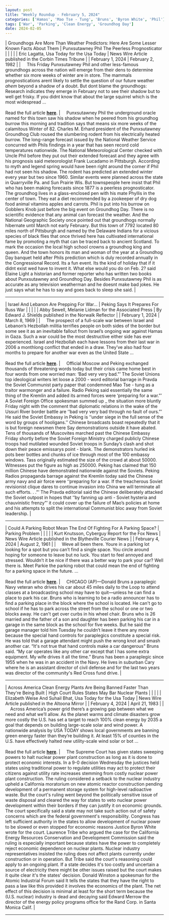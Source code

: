 ```yaml
---
layout: post
title: "Weekly Roundup - February 5, 2024"
categories: ['Hamas', 'Mao Tse - Tung', 'Bruns', 'Byron White', 'Phil']
tags: ['War', 'Parking', 'Clean Energy', 'Groundhog Day']
date: 2024-02-05
---
```


| Groundhogs Are More Than Weather Predictors: Here Are Some Lesser Known Facts About Them | Punxsutawney Phil The Peerless Prognosticator |
|  |  |
| Eric Lagatta, Usa Today for the Usa Today | News Wire Article published in the Corbin Times Tribune |
| February 1, 2024 | February 2, 1982 |
| &nbsp;&nbsp;&nbsp;&nbsp;This Friday Punxsutawney Phil and other less-famous groundhogs across the nation will emerge from their dens to determine whether six more weeks of winter are in store. The mammals prognostications arent likely to settle the question of our future weather *ahem* beyond a shadow of a doubt. But dont blame the groundhogs: Research indicates they emerge in February not to see their shadow but to well get frisky. If you didnt know that about the large squirrel which is the most widespread ...<br><br>Read the full article <b>[here](https://www.usatoday.com/story/news/nation/2024/02/01/groundhog-day-february-shadow-facts/72356207007/)</b>. | &nbsp;&nbsp;&nbsp;&nbsp;Punxsutawney Phil the underground oracle named for this town saw his shadow when he peered from his groundhog burrow this morning and tradition says that means six more weeks of the calamitous Winter of 82. Charles M. Erhard president of the Punxsutawney Groundhog Club roused the slumbering rodent from his electrically heated burrow. The long-range forecast issued by the National Weather Service concurred with Phils findings in a year that has seen record cold temperatures nationwide. The National Meteorological Center checked with Uncle Phil before they put out their extended forecast and they agree with his prognosis said meteorologist Frank Lucadamo in Pittsburgh. According to myth and legend spring would have been right around the corner if Phil had not seen his shadow. The rodent has predicted an extended winter every year but two since 1960. Similar events were planned across the state in Quarryville Pa. and Sun Prairie Wis. But townspeople here insist that Phil who has been making forecasts since 1877 is a peerless prognosticator. The groundhog lives in a glass-enclosed pen with his mate Phyllis in the center of town. They eat a diet recommended by a zookeeper of dry dog food animal vitamins apples and carrots. Phil is put into his burrow on Gobblers Knob just before the big event on Groundhog Day. There is no scientific evidence that any animal can forecast the weather. And the National Geographic Society once pointed out that groundhogs normally hibernate until March not early February. But this town of 7792 located 80 miles north of Pittsburgh and named by the Delaware Indians for a vicious species of black flies that once thrived here has cultivated international fame by promoting a myth that can be traced back to ancient Scotland. To mark the occasion the local high school crowns a groundhog king and queen. And the town honors its man and woman of the year at a Groundhog Day banquet held after Phils prediction which is duly recorded annually in the Congressional Record. Its a fun event. Its the kind of holiday that if it didnt exist wed have to invent it. What else would you do on Feb. 2? said Elaine Light a historian and former reporter who has written two books about Punxsutawney and Groundhog Day. Besides Punxsutawney Phil is as accurate as any television weatherman and he doesnt make bad jokes. He just says what he has to say and goes back to sleep she said. |

---

| Israel And Lebanon Are Prepping For War... | Peking Says It Prepares For Russ War |
|  |  |
| Abby Sewell, Melanie Lidman for the Associated Press | By Edward J. Shields published in the Norwalk Reflector |
| February 1, 2024 | March 8, 1969 |
| &nbsp;&nbsp;&nbsp;&nbsp;The prospect of a full-scale war between Israel and Lebanon’s Hezbollah militia terrifies people on both sides of the border but some see it as an inevitable fallout from Israel’s ongoing war against Hamas in Gaza. Such a war could be the most destructive either side has ever experienced. Israel and Hezbollah each have lessons from their last war in 2006 a monthlong conflict that ended in a draw. They’ve also had four months to prepare for another war even as the United State ...<br><br>Read the full article <b>[here](https://apnews.com/article/israel-lebanon-hezbollah-war-preparedness-civilians-military-aafd7a0048dceb810456b93ceecf543c)</b>. | &nbsp;&nbsp;&nbsp;&nbsp;Official Moscow and Peking exchanged thousands of threatening words today but their crisis came home best in four words from one worried man: ‘Bad very very bad.”’ The Soviet Unions top ideological writers let loose a 2000 - word editorial barrage in Pravda the Soviet Communist party paper that condemned Mao Tse - tung as a traitor warmonger and a failure. Radio Peking said essentially the same thing of the Kremlin and added its armed forces were ‘preparing for a war.”’ A Soviet Foreign Office spokesman summed up _ the situation more bluntly Friday night with the comment that diplomatic relations in the wake of the Ussuri River border battle are ‘‘bad very very bad through no fault of ours.”’ He said the Soviet Embassy in Peking is ‘‘under siege in the full sense of the word by groups of hooligans.’’ Chinese broadcasts boast repeatedly that it is but foreign newsmen there Say demonstrations outside it have abated. Tens of thousands of Muscovites marched past the Chinese Embassy Friday shortly before the Soviet Foreign Ministry charged publicly Chinese troops had mutilated wounded Soviet troops in Sunday’s clash and shot down their peace emissarys point - blank. The demonstrators hurled ink pots beer bottles and chunks of ice through most of the 100 embassy windows. Tass originally estimated the size of the crowd at about 50000. Witnesses put the figure as high as 250000. Peking has claimed that 150 million Chinese have demonstrated nationwide against the Soviets. Peking Radios propaganda barrage against the Kremlin today said the Chinese army navy and air force were ‘‘preparing for a war. If the treacherous Soviet revisionist clique dares to continue invasion into China we will terminate all such efforts. . .”’ The Pravda editorial said the Chinese deliberately attacked the Soviet outpost in hopes that ‘‘by fanning up anti - Soviet hysteria and chauvinistic frenzy”’ it could cover up the failure of Mao’s policies at home and his attempts to split the international Communist bloc away from Soviet leadership. |

---

| Could A Parking Robot Mean The End Of Fighting For A Parking Space? | Parking Problem |
|  |  |
| Kurt Knutsson, Cyberguy Report for the Fox News | News Wire Article published in the Blytheville Courier News |
| February 4, 2024 | August 2, 1961 |
| &nbsp;&nbsp;&nbsp;&nbsp;Weve all been there. Youre in a parking lot looking for a spot but you can’t find a single space. You circle around hoping for someone to leave but no luck. You start to feel annoyed and stressed. Wouldn’t it be nice if there was a better way to park your car? Well there is. Meet Parkie the parking robot that could mean the end of fighting for a parking space in the future. ...<br><br>Read the full article <b>[here](https://www.foxnews.com/tech/could-parking-robot-mean-end-fighting-for-parking-space)</b>. | &nbsp;&nbsp;&nbsp;&nbsp;CHICAGO (AP)—Donald Bruns a paraplegic Navy veteran who drives his car about 45 miles daily to the Loop to attend classes at a broadcasting school may have to quit—unless he can find a place to park his car. Bruns who is learning to be a radio announcer has to find a parking place in the block where the school is located. He can't go to school if he has to park across the street from the school or one or two blocks away. He can't get over curbs in his wheel chair. Bruns who is 26 married and the father of a son and daughter has been parking his car in a garage in the same block as the school for five weeks. But he said the garage manager told him Tuesday he couldn’t leave it there any more because the special hand controls for paraplegics constitute a special risk. He was told that a garage attendant might push the wrong knot and smash another car. “It's not true that hand controls make a car dangerous" Bruns said. “My car operates like any other car except that I has some extra equipment. My wife drives it all the time.” Bruns has been a paraplegic since 1955 when he was in an accident in the Navy. He lives in suburban Cary where he is an assistant director of civil defense and for the last two years was director of the community's Red Cross fund drive. |

---

| Across America Clean Energy Plants Are Being Banned Faster Than They're Being Built | High Court Rules States May Bar Nuclear Plants |
|  |  |
| Elizabeth Weise And Suhail Bhat, Usa Today for the Usa Today | News Wire Article published in the Altoona Mirror |
| February 4, 2024 | April 21, 1983 |
| &nbsp;&nbsp;&nbsp;&nbsp;Across America’s power grid there’s a growing gap between what we need and what we’ll allow. As the planet warms and climate disasters grow more costly the U.S. has set a target to reach 100% clean energy by 2035 a goal that depends on building large-scale solar and wind power. A nationwide analysis by USA TODAY shows local governments are banning green energy faster than they’re building it. At least 15% of counties in the U.S. have effectively halted new utility-scale wind solar or bot ...<br><br>Read the full article <b>[here](https://www.usatoday.com/story/news/investigations/2024/02/04/us-counties-ban-renewable-energy-plants/71841063007/)</b>. | &nbsp;&nbsp;&nbsp;&nbsp;The Supreme Court has given states sweeping powers to halt nuclear power plant construction as long as it is done to protect economic interests. In a 9-0 decision Wednesday the justices held states using traditional power to regulate utilities may act to protect their citizens against utility rate increases stemming from costly nuclear power plant construction. The ruling considered a setback to the nuclear industry upheld a California moratorium on new atomic reactor construction pending development of a permanent storage system for high-level radioactive waste. But the court's ruling went beyond the politically sensitive issue of waste disposal and cleared the way for states to veto nuclear power development within their borders if they can justify it on economic grounds. The court specifically said a state may not take such action out of safety concerns which are the federal government's responsibility. Congress has left sufficient authority in the states to allow development of nuclear power to be slowed or even stopped for economic reasons Justice Byron White wrote for the court. Laurence Tribe who argued the case for the California Energy Resources Conservation and Development Commission said the ruling is especially important because states have the power to completely reject economic dependence on nuclear plants. Nuclear industry representatives insisted the ruling does not affect plants currently under construction or in operation. But Tribe said the court's reasoning could apply to an ongoing plant. If a state decides it's too costly and uncertain a source of electricity there might be other issues raised but the court makes it quite clear it's the states' decision. Donald Winston a spokesman for the Atomic Industrial Forum said It tells the states that they have the right to pass a law like this provided it involves the economics of the plant. The net effect of this decision is minimal at least for the short term because the (U.S. nuclear) industry is dead and decaying said Edward Merrow the director of the energy policy programs office for the Rand Corp. in Santa Monica Calif. |

---
